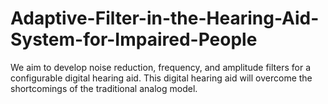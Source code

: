 # Adaptive-Filter-in-the-Hearing-Aid-System-for-Impaired-People
We aim to develop noise reduction, frequency, and amplitude filters for a configurable digital hearing aid. This digital hearing aid will overcome the shortcomings of the traditional analog model.
